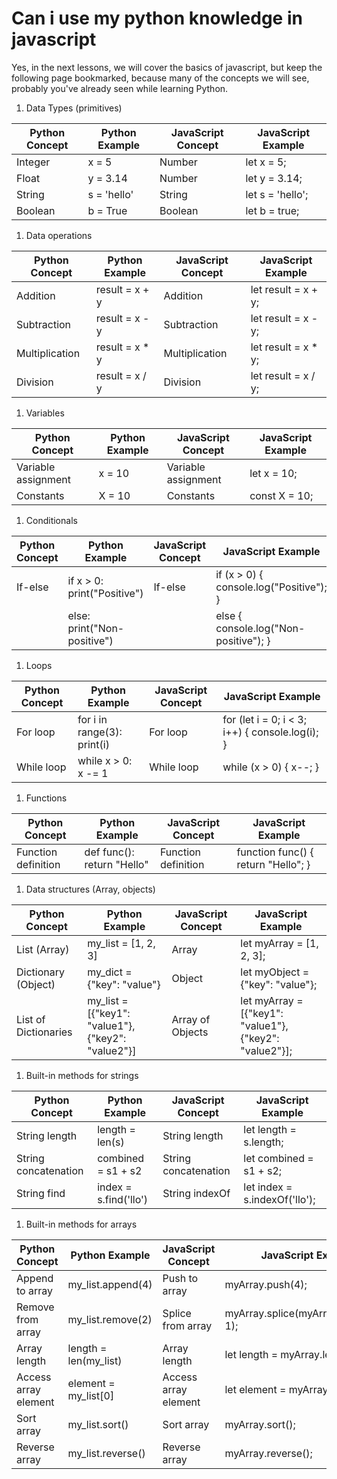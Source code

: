 # Can i use my python knowledge in javascript

Yes, in the next lessons, we will cover the basics of javascript, but keep the following page bookmarked, because many of the concepts we will see, probably you've already seen while learning Python.

1. Data Types (primitives)

| Python Concept | Python Example | JavaScript Concept | JavaScript Example |
| --- | --- | --- | --- |
| Integer | x = 5 | Number | let x = 5; |
| Float | y = 3.14 | Number | let y = 3.14; |
| String | s = 'hello' | String | let s = 'hello'; |
| Boolean | b = True | Boolean | let b = true; |
1. Data operations

| Python Concept | Python Example | JavaScript Concept | JavaScript Example |
| --- | --- | --- | --- |
| Addition | result = x + y | Addition | let result = x + y; |
| Subtraction | result = x - y | Subtraction | let result = x - y; |
| Multiplication | result = x * y | Multiplication | let result = x * y; |
| Division | result = x / y | Division | let result = x / y; |
1. Variables

| Python Concept | Python Example | JavaScript Concept | JavaScript Example |
| --- | --- | --- | --- |
| Variable assignment | x = 10 | Variable assignment | let x = 10; |
| Constants | X = 10 | Constants | const X = 10; |
1. Conditionals

| Python Concept | Python Example | JavaScript Concept | JavaScript Example |
| --- | --- | --- | --- |
| If-else | if x > 0: print("Positive") | If-else | if (x > 0) { console.log("Positive"); } |
|  | else: print("Non-positive") |  | else { console.log("Non-positive"); } |
1. Loops

| Python Concept | Python Example | JavaScript Concept | JavaScript Example |
| --- | --- | --- | --- |
| For loop | for i in range(3): print(i) | For loop | for (let i = 0; i < 3; i++) { console.log(i); } |
| While loop | while x > 0: x -= 1 | While loop | while (x > 0) { x--; } |
1. Functions

| Python Concept | Python Example | JavaScript Concept | JavaScript Example |
| --- | --- | --- | --- |
| Function definition | def func(): return "Hello" | Function definition | function func() { return "Hello"; } |
1. Data structures (Array, objects)

| Python Concept | Python Example | JavaScript Concept | JavaScript Example |
| --- | --- | --- | --- |
| List (Array) | my_list = [1, 2, 3] | Array | let myArray = [1, 2, 3]; |
| Dictionary (Object) | my_dict = {"key": "value"} | Object | let myObject = {"key": "value"}; |
| List of Dictionaries | my_list = [{"key1": "value1"}, {"key2": "value2"}] | Array of Objects | let myArray = [{"key1": "value1"}, {"key2": "value2"}]; |
1. Built-in methods for strings

| Python Concept | Python Example | JavaScript Concept | JavaScript Example |
| --- | --- | --- | --- |
| String length | length = len(s) | String length | let length = s.length; |
| String concatenation | combined = s1 + s2 | String concatenation | let combined = s1 + s2; |
| String find | index = s.find('llo') | String indexOf | let index = s.indexOf('llo'); |
1. Built-in methods for arrays

| Python Concept | Python Example | JavaScript Concept | JavaScript Example |
| --- | --- | --- | --- |
| Append to array | my_list.append(4) | Push to array | myArray.push(4); |
| Remove from array | my_list.remove(2) | Splice from array | myArray.splice(myArray.indexOf(2), 1); |
| Array length | length = len(my_list) | Array length | let length = myArray.length; |
| Access array element | element = my_list[0] | Access array element | let element = myArray[0]; |
| Sort array | my_list.sort() | Sort array | myArray.sort(); |
| Reverse array | my_list.reverse() | Reverse array | myArray.reverse(); |